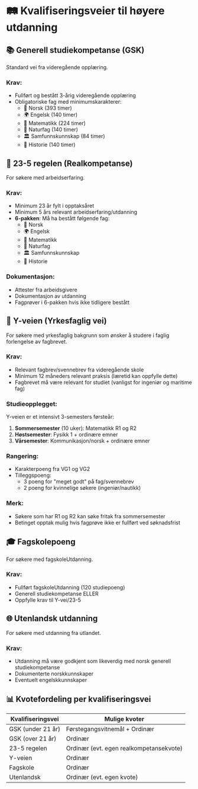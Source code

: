 # 🛤️ Kvalifiseringsveier til høyere utdanning

## 📚 Generell studiekompetanse (GSK)

Standard vei fra videregående opplæring.

### Krav:

- Fullført og bestått 3-årig videregående opplæring
- Obligatoriske fag med minimumskarakterer:
  - 📝 Norsk (393 timer)
  - 🌍 Engelsk (140 timer)
  - 🔢 Matematikk (224 timer)
  - 🔬 Naturfag (140 timer)
  - 🏛️ Samfunnskunnskap (84 timer)
  - 📜 Historie (140 timer)

## 👷 23-5 regelen (Realkompetanse)

For søkere med arbeidserfaring.

### Krav:

- Minimum 23 år fylt i opptaksåret
- Minimum 5 års relevant arbeidserfaring/utdanning
- **6-pakken**: Må ha bestått følgende fag:
  - 📝 Norsk
  - 🌍 Engelsk
  - 🔢 Matematikk
  - 🔬 Naturfag
  - 🏛️ Samfunnskunnskap
  - 📜 Historie

### Dokumentasjon:

- Attester fra arbeidsgivere
- Dokumentasjon av utdanning
- Fagprøver i 6-pakken hvis ikke tidligere bestått

## 🔧 Y-veien (Yrkesfaglig vei)

For søkere med yrkesfaglig bakgrunn som ønsker å studere i faglig forlengelse av fagbrevet.

### Krav:

- Relevant fagbrev/svennebrev fra videregående skole
- Minimum 12 måneders relevant praksis (læretid kan oppfylle dette)
- Fagbrevet må være relevant for studiet (vanligst for ingeniør og maritime fag)

### Studieopplegget:

Y-veien er et intensivt 3-semesters førsteår:

1. **Sommersemester** (10 uker): Matematikk R1 og R2
2. **Høstsemester**: Fysikk 1 + ordinære emner
3. **Vårsemester**: Kommunikasjon/norsk + ordinære emner

### Rangering:

- Karakterpoeng fra VG1 og VG2
- Tilleggspoeng:
  - 3 poeng for "meget godt" på fag/svennebrev
  - 2 poeng for kvinnelige søkere (ingeniør/nautikk)

### Merk:

- Søkere som har R1 og R2 kan søke fritak fra sommersemester
- Betinget opptak mulig hvis fagprøve ikke er fullført ved søknadsfrist

## 🎓 Fagskolepoeng

For søkere med fagskoleUtdanning.

### Krav:

- Fullført fagskoleUtdanning (120 studiepoeng)
- Generell studiekompetanse ELLER
- Oppfylle krav til Y-vei/23-5

## 🌐 Utenlandsk utdanning

For søkere med utdanning fra utlandet.

### Krav:

- Utdanning må være godkjent som likeverdig med norsk generell studiekompetanse
- Dokumenterte norskkunnskaper
- Eventuelt engelskkunnskaper

## 📊 Kvotefordeling per kvalifiseringsvei

| Kvalifiseringsvei | Mulige kvoter                           |
| ----------------- | --------------------------------------- |
| GSK (under 21 år) | Førstegangsvitnemål + Ordinær           |
| GSK (over 21 år)  | Ordinær                                 |
| 23-5 regelen      | Ordinær (evt. egen realkompetansekvote) |
| Y-veien           | Ordinær                                 |
| Fagskole          | Ordinær                                 |
| Utenlandsk        | Ordinær (evt. egen kvote)               |
